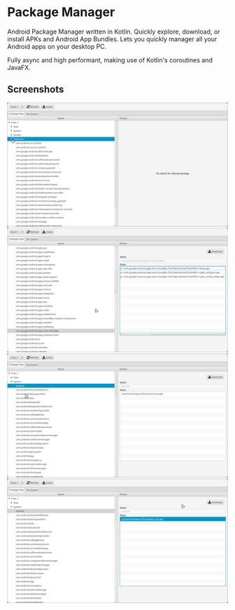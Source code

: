 # Package Manager

Android Package Manager written in Kotlin. Quickly explore, download, or install APKs and Android App Bundles. Lets you quickly manager all your Android apps on your desktop PC.

Fully async and high performant, making use of Kotlin's coroutines and JavaFX.

## Screenshots
![](resources/2024-06-23-173818_hyprshot.png)
![](resources/2024-06-23-173727_hyprshot.png)
![](resources/2024-06-23-173850_hyprshot.png)
![](resources/2024-06-23-174449_hyprshot.png)
